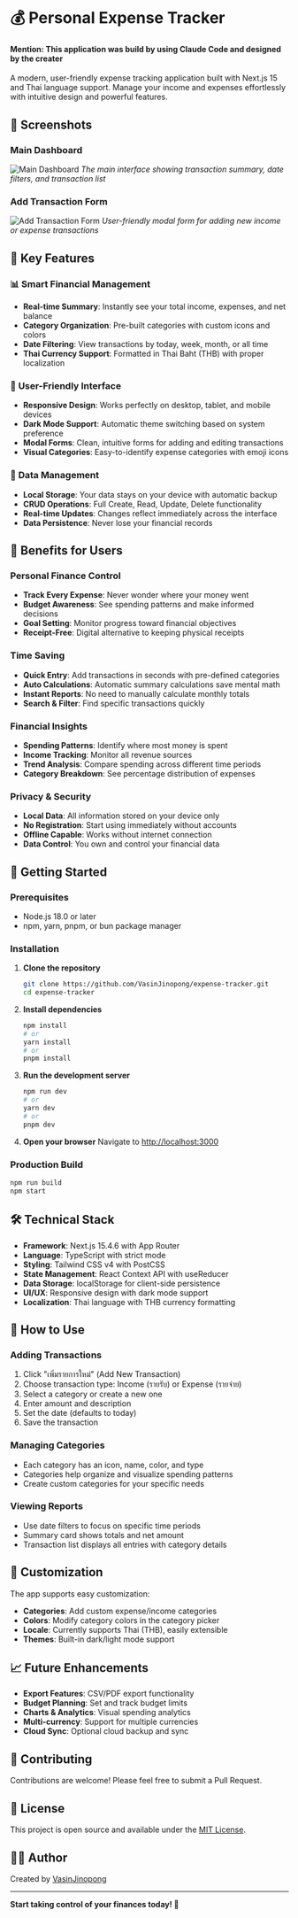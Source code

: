 # 💰 Personal Expense Tracker

#### Mention: This application was build by using Claude Code and designed by the creater

A modern, user-friendly expense tracking application built with Next.js 15 and Thai language support. Manage your income and expenses effortlessly with intuitive design and powerful features.

## 📸 Screenshots

### Main Dashboard
![Main Dashboard](images/CleanShot%202568-08-12%20at%2020.08.30@2x.png)
*The main interface showing transaction summary, date filters, and transaction list*

### Add Transaction Form
![Add Transaction Form](images/CleanShot%202568-08-12%20at%2020.09.09@2x.png)
*User-friendly modal form for adding new income or expense transactions*

## 🌟 Key Features

### 📊 **Smart Financial Management**
- **Real-time Summary**: Instantly see your total income, expenses, and net balance
- **Category Organization**: Pre-built categories with custom icons and colors
- **Date Filtering**: View transactions by today, week, month, or all time
- **Thai Currency Support**: Formatted in Thai Baht (THB) with proper localization

### 🎯 **User-Friendly Interface**
- **Responsive Design**: Works perfectly on desktop, tablet, and mobile devices  
- **Dark Mode Support**: Automatic theme switching based on system preference
- **Modal Forms**: Clean, intuitive forms for adding and editing transactions
- **Visual Categories**: Easy-to-identify expense categories with emoji icons

### 💾 **Data Management**
- **Local Storage**: Your data stays on your device with automatic backup
- **CRUD Operations**: Full Create, Read, Update, Delete functionality
- **Real-time Updates**: Changes reflect immediately across the interface
- **Data Persistence**: Never lose your financial records

## 🎯 Benefits for Users

### **Personal Finance Control**
- **Track Every Expense**: Never wonder where your money went
- **Budget Awareness**: See spending patterns and make informed decisions  
- **Goal Setting**: Monitor progress toward financial objectives
- **Receipt-Free**: Digital alternative to keeping physical receipts

### **Time Saving**
- **Quick Entry**: Add transactions in seconds with pre-defined categories
- **Auto Calculations**: Automatic summary calculations save mental math
- **Instant Reports**: No need to manually calculate monthly totals
- **Search & Filter**: Find specific transactions quickly

### **Financial Insights**
- **Spending Patterns**: Identify where most money is spent
- **Income Tracking**: Monitor all revenue sources
- **Trend Analysis**: Compare spending across different time periods
- **Category Breakdown**: See percentage distribution of expenses

### **Privacy & Security**
- **Local Data**: All information stored on your device only
- **No Registration**: Start using immediately without accounts
- **Offline Capable**: Works without internet connection
- **Data Control**: You own and control your financial data

## 🚀 Getting Started

### Prerequisites
- Node.js 18.0 or later
- npm, yarn, pnpm, or bun package manager

### Installation

1. **Clone the repository**
   ```bash
   git clone https://github.com/VasinJinopong/expense-tracker.git
   cd expense-tracker
   ```

2. **Install dependencies**
   ```bash
   npm install
   # or
   yarn install
   # or
   pnpm install
   ```

3. **Run the development server**
   ```bash
   npm run dev
   # or
   yarn dev
   # or
   pnpm dev
   ```

4. **Open your browser**
   Navigate to [http://localhost:3000](http://localhost:3000)

### Production Build
```bash
npm run build
npm start
```

## 🛠️ Technical Stack

- **Framework**: Next.js 15.4.6 with App Router
- **Language**: TypeScript with strict mode
- **Styling**: Tailwind CSS v4 with PostCSS
- **State Management**: React Context API with useReducer
- **Data Storage**: localStorage for client-side persistence
- **UI/UX**: Responsive design with dark mode support
- **Localization**: Thai language with THB currency formatting

## 📱 How to Use

### Adding Transactions
1. Click "เพิ่มรายการใหม่" (Add New Transaction)
2. Choose transaction type: Income (รายรับ) or Expense (รายจ่าย)
3. Select a category or create a new one
4. Enter amount and description
5. Set the date (defaults to today)
6. Save the transaction

### Managing Categories
- Each category has an icon, name, color, and type
- Categories help organize and visualize spending patterns
- Create custom categories for your specific needs

### Viewing Reports
- Use date filters to focus on specific time periods
- Summary card shows totals and net amount
- Transaction list displays all entries with category details

## 🎨 Customization

The app supports easy customization:
- **Categories**: Add custom expense/income categories
- **Colors**: Modify category colors in the category picker
- **Locale**: Currently supports Thai (THB), easily extensible
- **Themes**: Built-in dark/light mode support

## 📈 Future Enhancements

- **Export Features**: CSV/PDF export functionality
- **Budget Planning**: Set and track budget limits
- **Charts & Analytics**: Visual spending analytics
- **Multi-currency**: Support for multiple currencies
- **Cloud Sync**: Optional cloud backup and sync

## 🤝 Contributing

Contributions are welcome! Please feel free to submit a Pull Request.

## 📄 License

This project is open source and available under the [MIT License](LICENSE).

## 👨‍💻 Author

Created by [VasinJinopong](https://github.com/VasinJinopong)

---

**Start taking control of your finances today! 💪**